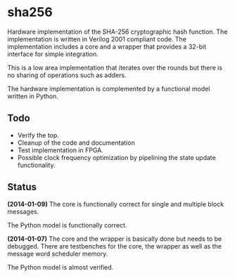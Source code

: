 # sha256 #
Hardware implementation of the SHA-256 cryptographic hash function. The
implementation is written in Verilog 2001 compliant code. The
implementation includes a core and a wrapper that provides a 32-bit
interface for simple integration.

This is a low area implementation that iterates over the rounds but
there is no sharing of operations such as adders.

The hardware implementation is complemented by a functional model
written in Python.


## Todo ##
 - Verify the top.
 - Cleanup of the code and documentation
 - Test implementation in FPGA.
 - Possible clock frequency optimization by pipelining the
   state update functionality.


## Status ##
**(2014-01-09)**
The core is functionally correct for single and multiple block messages.

The Python model is functionally correct.


**(2014-01-07)**
The core and the wrapper is basically done but needs to be
debugged. There are testbenches for the core, the wrapper as well as the
message word scheduler memory.

The Python model is almost verified.



